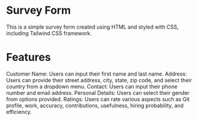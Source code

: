 <h1>Survey Form</h1>
This is a simple survey form created using HTML and styled with CSS, including Tailwind CSS framework.<br>

<h1>Features</h1>
Customer Name: Users can input their first name and last name.
Address: Users can provide their street address, city, state, zip code, and select their country from a dropdown menu.
Contact: Users can input their phone number and email address.
Personal Details: Users can select their gender from options provided.
Ratings: Users can rate various aspects such as Git profile, work, accuracy, contributions, usefulness, hiring probability, and efficiency.

